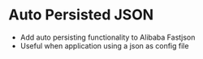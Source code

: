# Auto Persisted JSON
* Add auto persisting functionality to Alibaba Fastjson
* Useful when application using a json as config file